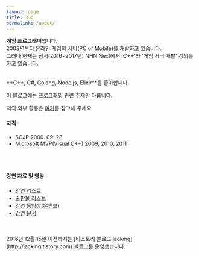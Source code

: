 ```yaml
---
layout: page
title: 소개
permalink: /about/
---
```


**게임 프로그래머**입니다. <br>
2003년부터 온라인 게임의 서버(PC or Mobile)를 개발하고 있습니다. <br>
그러나 현재는 잠시(2016~2017년) NHN Next에서 'C++'와 '게임 서버 개발' 강의를 하고 있습니다. <br>

<br>
**C++, C#, Golang,  Node.js, Elixir**를 좋아합니다.
<br>

이 블로그에는 프로그래밍 관련 주제만 다룹니다.

저의 외부 활동은 [여기](https://github.com/jacking75/choiHeungbae)를 참고해 주세요  


#### 자격

- SCJP   2000. 09. 28
- Microsoft MVP(Visual C++) 2009, 2010, 2011

<br>
<br>


#### 강연 자료 및 영상

- [강연 리스트](/choiheungbae/강연.md)
- [출판물 리스트](/choiheungbae/출판물.md)
- [강연 동영상(유튜브)](http://www.youtube.com/user/jacking75?feature=mhee)
- [강연 문서](http://www.slideshare.net/jacking)


<br>
<br>
2016년 12월 15일 이전까지는 [티스토리 블로그 jacking](http://jacking.tistory.com) 블로그를 운영했습니다.
